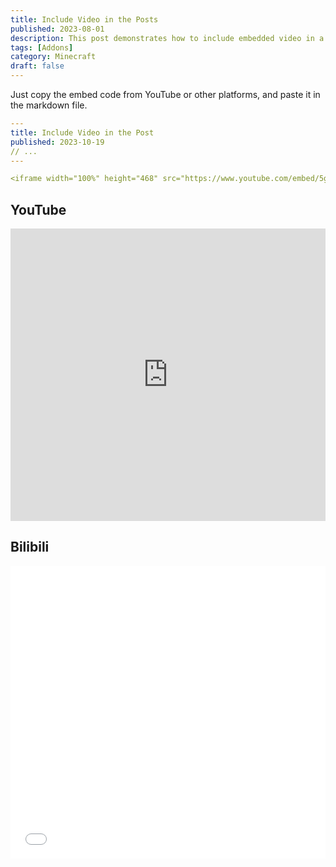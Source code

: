 ```yaml
---
title: Include Video in the Posts
published: 2023-08-01
description: This post demonstrates how to include embedded video in a blog post.
tags: [Addons]
category: Minecraft
draft: false
---
```


Just copy the embed code from YouTube or other platforms, and paste it in the markdown file.

```yaml
---
title: Include Video in the Post
published: 2023-10-19
// ...
---

<iframe width="100%" height="468" src="https://www.youtube.com/embed/5gIf0_xpFPI?si=N1WTorLKL0uwLsU_" title="YouTube video player" frameborder="0" allowfullscreen></iframe>
```

## YouTube

<iframe width="100%" height="468" src="https://www.youtube.com/embed/5gIf0_xpFPI?si=N1WTorLKL0uwLsU_" title="YouTube video player" frameborder="0" allow="accelerometer; autoplay; clipboard-write; encrypted-media; gyroscope; picture-in-picture; web-share" allowfullscreen></iframe>

## Bilibili

<iframe width="100%" height="468" src="//player.bilibili.com/player.html?bvid=BV1fK4y1s7Qf&p=1" scrolling="no" border="0" frameborder="no" framespacing="0" allowfullscreen="true"> </iframe>
